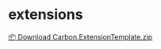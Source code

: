 # extensions

<a class="carbon-download-button" href="/Carbon.ExtensionTemplate.zip" download>
  📦 Download Carbon.ExtensionTemplate.zip
</a>